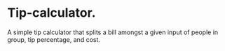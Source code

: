 # Tip-calculator.
A simple tip calculator that splits a bill amongst a given input of people in group, tip percentage, and cost.
